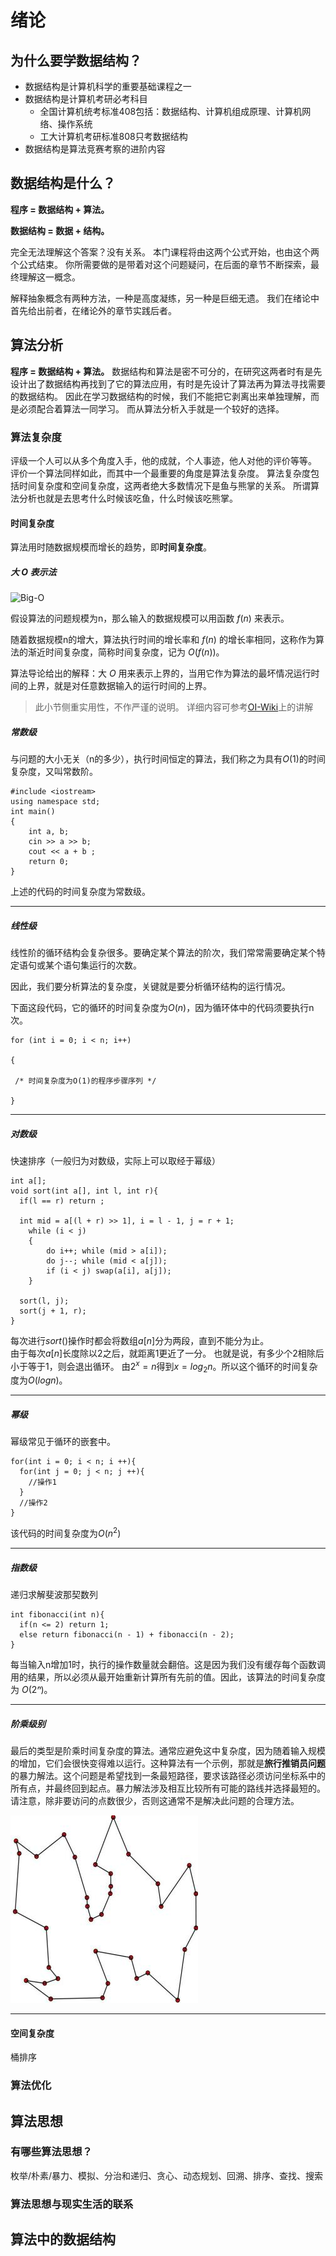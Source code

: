 # 绪论

## 为什么要学数据结构？

- 数据结构是计算机科学的重要基础课程之一
- 数据结构是计算机考研必考科目
  - 全国计算机统考标准408包括：数据结构、计算机组成原理、计算机网络、操作系统
  - 工大计算机考研标准808只考数据结构
- 数据结构是算法竞赛考察的进阶内容

## 数据结构是什么？

**程序 = 数据结构 + 算法。**

**数据结构 = 数据 + 结构。**

完全无法理解这个答案？没有关系。
本门课程将由这两个公式开始，也由这个两个公式结束。
你所需要做的是带着对这个问题疑问，在后面的章节不断探索，最终理解这一概念。

解释抽象概念有两种方法，一种是高度凝练，另一种是巨细无遗。
我们在绪论中首先给出前者，在绪论外的章节实践后者。

## 算法分析

**程序 = 数据结构 + 算法。**
数据结构和算法是密不可分的，在研究这两者时有是先设计出了数据结构再找到了它的算法应用，有时是先设计了算法再为算法寻找需要的数据结构。
因此在学习数据结构的时候，我们不能把它剥离出来单独理解，而是必须配合着算法一同学习。
而从算法分析入手就是一个较好的选择。

### 算法复杂度

评级一个人可以从多个角度入手，他的成就，个人事迹，他人对他的评价等等。
评价一个算法同样如此，而其中一个最重要的角度是算法复杂度。
算法复杂度包括时间复杂度和空间复杂度，这两者绝大多数情况下是鱼与熊掌的关系。
所谓算法分析也就是去思考什么时候该吃鱼，什么时候该吃熊掌。

#### 时间复杂度

算法用时随数据规模而增长的趋势，即**时间复杂度**。

##### 大 $O$ 表示法

![Big-O](images/Big-O.png)

假设算法的问题规模为n，那么输入的数据规模可以用函数 $f(n)$ 来表示。

随着数据规模n的增大，算法执行时间的增长率和 $f(n)$ 的增长率相同，这称作为算法的渐近时间复杂度，简称时间复杂度，记为 $O(f(n))$。

算法导论给出的解释：大 $O$ 用来表示上界的，当用它作为算法的最坏情况运行时间的上界，就是对任意数据输入的运行时间的上界。

>此小节侧重实用性，不作严谨的说明。
>详细内容可参考[OI-Wiki](https://oi-wiki.org/basic/complexity/)上的讲解

##### 常数级

与问题的大小无关（n的多少），执行时间恒定的算法，我们称之为具有$O(1)$的时间复杂度，又叫常数阶。

```
#include <iostream>
using namespace std;
int main()
{
    int a, b;
    cin >> a >> b;
    cout << a + b ;
    return 0;
}
```
上述的代码的时间复杂度为常数级。
***
##### 线性级
线性阶的循环结构会复杂很多。要确定某个算法的阶次，我们常常需要确定某个特定语句或某个语句集运行的次数。

因此，我们要分析算法的复杂度，关键就是要分析循环结构的运行情况。

下面这段代码，它的循环的时间复杂度为$O(n)$，因为循环体中的代码须要执行n次。
```
for (int i = 0; i < n; i++)

{   

 /* 时间复杂度为O(1)的程序步骤序列 */

}
```
***
##### 对数级

快速排序（一般归为对数级，实际上可以取经于幂级）
```
int a[]; 
void sort(int a[], int l, int r){
  if(l == r) return ;

  int mid = a[(l + r) >> 1], i = l - 1, j = r + 1;
	while (i < j)
	{
		do i++; while (mid > a[i]);
		do j--; while (mid < a[j]);
		if (i < j) swap(a[i], a[j]);
	}

  sort(l, j);
  sort(j + 1, r);
}
```
每次进行$sort()$操作时都会将数组$a[n]$分为两段，直到不能分为止。  
由于每次$a[n]$长度除以2之后，就距离1更近了一分。
也就是说，有多少个2相除后小于等于1，则会退出循环。
由$2^x=n$得到$x=log_2 n$。所以这个循环的时间复杂度为$O(logn)$。
***

##### 幂级
幂级常见于循环的嵌套中。
```
for(int i = 0; i < n; i ++){
  for(int j = 0; j < n; j ++){
    //操作1
  }
  //操作2
}
```
该代码的时间复杂度为$O(n^2)$
***
##### 指数级

递归求解斐波那契数列
```
int fibonacci(int n){
  if(n <= 2) return 1;
  else return fibonacci(n - 1) + fibonacci(n - 2);
}
```
每当输入n增加1时，执行的操作数量就会翻倍。这是因为我们没有缓存每个函数调用的结果，所以必须从最开始重新计算所有先前的值。因此，该算法的时间复杂度为 $O(2ⁿ)$。
***
##### 阶乘级别
最后的类型是阶乘时间复杂度的算法。通常应避免这中复杂度，因为随着输入规模的增加，它们会很快变得难以运行。这种算法有一个示例，那就是**旅行推销员问题**的暴力解法。这个问题是希望找到一条最短路径，要求该路径必须访问坐标系中的所有点，并最终回到起点。暴力解法涉及相互比较所有可能的路线并选择最短的。请注意，除非要访问的点数很少，否则这通常不是解决此问题的合理方法。

![n!](images/n!.png)
***
#### 空间复杂度

桶排序

### 算法优化



## 算法思想

### 有哪些算法思想？

枚举/朴素/暴力、模拟、分治和递归、贪心、动态规划、回溯、排序、查找、搜索

### 算法思想与现实生活的联系

## 算法中的数据结构
